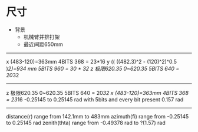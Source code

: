 # 尺寸

* 背景
    - 机械臂并排打架
    - 最近间距650mm

-------------


x (483-120)=363mm       4BITS 368 = 23*16
y (( ((482.3)\^2 - (120)\^2)\^0.5 )*2)=934 mm 5BITS 960 = 30 * 32
z 极限620.35   0~620.35 5BITS 640 = 20*32

-------------------

z 极限620.35   0~620.35       5BITS 640 = 20*32
x (483-120)=363mm           4BITS 368 = 23*16
 -0.25145 to 0.25145 rad with 5bits and every bit present 0.157 rad

-----------------


distance(r) range from 142.1mm to 483mm
azimuth(fi) range from -0.25145 to 0.25145 rad
zenith(thta) range from -0.49378 rad to ?(1.57) rad